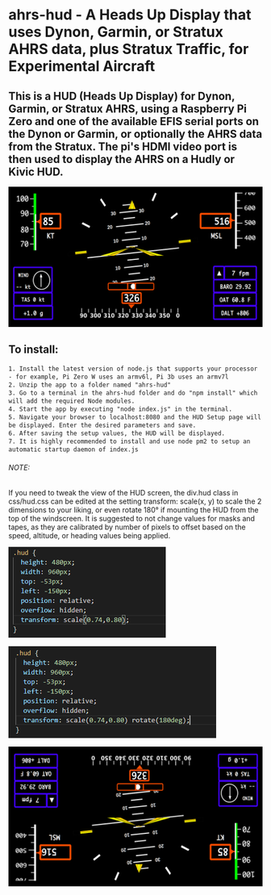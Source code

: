 # ahrs-hud - A Heads Up Display that uses Dynon, Garmin, or Stratux AHRS data, plus Stratux Traffic, for Experimental Aircraft

## This is a HUD (Heads Up Display) for Dynon, Garmin, or Stratux AHRS, using a Raspberry Pi Zero and one of the available EFIS serial ports on the Dynon or Garmin, or optionally the AHRS data from the Stratux. The pi's HDMI video port is then used to display the AHRS on a Hudly or Kivic HUD. 
![Image of hud](https://github.com/N129BZ/adahrs-hud/blob/master/docs/Screenshot20200418.png)

## To install: 
    1. Install the latest version of node.js that supports your processor - for example, Pi Zero W uses an armv6l, Pi 3b uses an armv7l  
    2. Unzip the app to a folder named "ahrs-hud"
    3. Go to a terminal in the ahrs-hud folder and do "npm install" which will add the required Node modules.
    4. Start the app by executing "node index.js" in the terminal.
    5. Navigate your browser to localhost:8080 and the HUD Setup page will be displayed. Enter the desired parameters and save.
    6. After saving the setup values, the HUD will be displayed. 
    7. It is highly recommended to install and use node pm2 to setup an automatic startup daemon of index.js 

###### NOTE:
If you need to tweak the view of the HUD screen, the div.hud class in css/hud.css can be edited at the setting transform: scale(x, y) to scale the 2 dimensions to your liking, or even rotate 180° if mounting the HUD from the top of the windscreen. It is suggested to not change values for masks and tapes, as they are calibrated by number of pixels to offset based on the speed, altitude, or heading values being applied.

![Image of ScaleSetting](https://github.com/N129BZ/adahrs-hud/blob/master/docs/hudcss1.png)

![Image of ScaleSetting](https://github.com/N129BZ/adahrs-hud/blob/master/docs/hudcss2.png)

![Image of UpsideDown](https://github.com/N129BZ/adahrs-hud/blob/master/docs/Screenshot20200418_ud.png)
